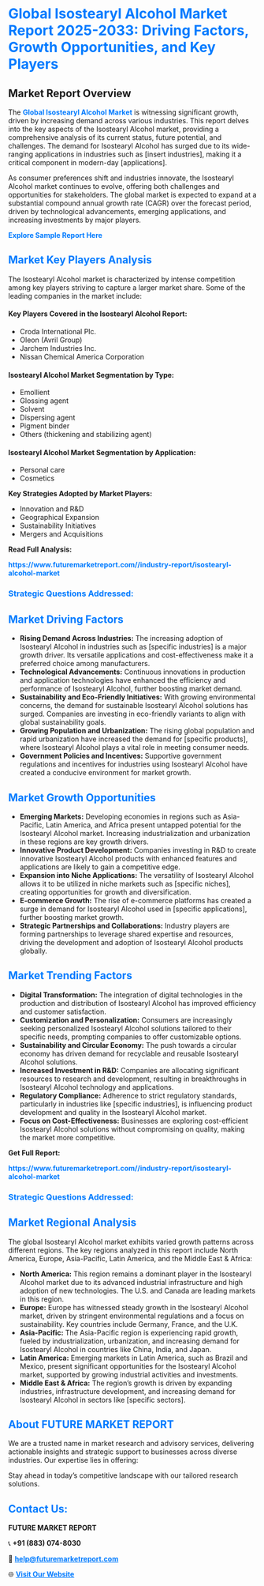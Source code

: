 <h1 style="color: #007BFF;">Global Isostearyl Alcohol Market Report 2025-2033: Driving Factors, Growth Opportunities, and Key Players</h1>

<section id="overview">
<h2>Market Report Overview</h2>
<p>The <a href="https://www.futuremarketreport.com//industry-report/isostearyl-alcohol-market" style="color: #007BFF; text-decoration: none;"><strong>Global Isostearyl Alcohol Market</strong></a> is witnessing significant growth, driven by increasing demand across various industries. This report delves into the key aspects of the Isostearyl Alcohol market, providing a comprehensive analysis of its current status, future potential, and challenges. The demand for Isostearyl Alcohol has surged due to its wide-ranging applications in industries such as [insert industries], making it a critical component in modern-day [applications].</p>
<p>As consumer preferences shift and industries innovate, the Isostearyl Alcohol market continues to evolve, offering both challenges and opportunities for stakeholders. The global market is expected to expand at a substantial compound annual growth rate (CAGR) over the forecast period, driven by technological advancements, emerging applications, and increasing investments by major players.</p>
</section>

<section id="overview">
<p><a href="https://www.futuremarketreport.com//request-sample/reportId=46630" style="color: #007BFF; text-decoration: none;"><strong>Explore Sample Report Here</strong></a></p>
</section>

<section id="key-players">
<h2 style="color: #007BFF;">Market Key Players Analysis</h2>
<p>The Isostearyl Alcohol market is characterized by intense competition among key players striving to capture a larger market share. Some of the leading companies in the market include:</p>
<h4>Key Players Covered in the Isostearyl Alcohol Report:</h4>
<ul><li>Croda International Plc.</li><li>Oleon (Avril Group)</li><li>Jarchem Industries Inc.</li><li>Nissan Chemical America Corporation</li></ul>
<h4>Isostearyl Alcohol Market Segmentation by Type:</h4>
<ul><li>Emollient</li><li>Glossing agent</li><li>Solvent</li><li>Dispersing agent</li><li>Pigment binder</li><li>Others (thickening and stabilizing agent)</li></ul>

<h4>Isostearyl Alcohol Market Segmentation by Application:</h4>
<ul><li>Personal care</li><li>Cosmetics</li></ul>
<p><strong>Key Strategies Adopted by Market Players:</strong></p>
<ul>
<li>Innovation and R&D</li>
<li>Geographical Expansion</li>
<li>Sustainability Initiatives</li>
<li>Mergers and Acquisitions</li>
</ul>
</section>

<section>
<p><strong>Read Full Analysis: </strong></p><a href="https://www.futuremarketreport.com//industry-report/isostearyl-alcohol-market" style="color: #007BFF; text-decoration: none;"><strong>https://www.futuremarketreport.com//industry-report/isostearyl-alcohol-market</strong></a>
<h3 style="color: #007BFF;">Strategic Questions Addressed:</h3>
</section>

<section id="driving-factors">
<h2 style="color: #007BFF;">Market Driving Factors</h2>
<ul>
<li><strong>Rising Demand Across Industries:</strong> The increasing adoption of Isostearyl Alcohol in industries such as [specific industries] is a major growth driver. Its versatile applications and cost-effectiveness make it a preferred choice among manufacturers.</li>
<li><strong>Technological Advancements:</strong> Continuous innovations in production and application technologies have enhanced the efficiency and performance of Isostearyl Alcohol, further boosting market demand.</li>
<li><strong>Sustainability and Eco-Friendly Initiatives:</strong> With growing environmental concerns, the demand for sustainable Isostearyl Alcohol solutions has surged. Companies are investing in eco-friendly variants to align with global sustainability goals.</li>
<li><strong>Growing Population and Urbanization:</strong> The rising global population and rapid urbanization have increased the demand for [specific products], where Isostearyl Alcohol plays a vital role in meeting consumer needs.</li>
<li><strong>Government Policies and Incentives:</strong> Supportive government regulations and incentives for industries using Isostearyl Alcohol have created a conducive environment for market growth.</li>
</ul>
</section>

<section id="growth-opportunities">
<h2 style="color: #007BFF;">Market Growth Opportunities</h2>
<ul>
<li><strong>Emerging Markets:</strong> Developing economies in regions such as Asia-Pacific, Latin America, and Africa present untapped potential for the Isostearyl Alcohol market. Increasing industrialization and urbanization in these regions are key growth drivers.</li>
<li><strong>Innovative Product Development:</strong> Companies investing in R&D to create innovative Isostearyl Alcohol products with enhanced features and applications are likely to gain a competitive edge.</li>
<li><strong>Expansion into Niche Applications:</strong> The versatility of Isostearyl Alcohol allows it to be utilized in niche markets such as [specific niches], creating opportunities for growth and diversification.</li>
<li><strong>E-commerce Growth:</strong> The rise of e-commerce platforms has created a surge in demand for Isostearyl Alcohol used in [specific applications], further boosting market growth.</li>
<li><strong>Strategic Partnerships and Collaborations:</strong> Industry players are forming partnerships to leverage shared expertise and resources, driving the development and adoption of Isostearyl Alcohol products globally.</li>
</ul>
</section>

<section id="trending-factors">
<h2 style="color: #007BFF;">Market Trending Factors</h2>
<ul>
<li><strong>Digital Transformation:</strong> The integration of digital technologies in the production and distribution of Isostearyl Alcohol has improved efficiency and customer satisfaction.</li>
<li><strong>Customization and Personalization:</strong> Consumers are increasingly seeking personalized Isostearyl Alcohol solutions tailored to their specific needs, prompting companies to offer customizable options.</li>
<li><strong>Sustainability and Circular Economy:</strong> The push towards a circular economy has driven demand for recyclable and reusable Isostearyl Alcohol solutions.</li>
<li><strong>Increased Investment in R&D:</strong> Companies are allocating significant resources to research and development, resulting in breakthroughs in Isostearyl Alcohol technology and applications.</li>
<li><strong>Regulatory Compliance:</strong> Adherence to strict regulatory standards, particularly in industries like [specific industries], is influencing product development and quality in the Isostearyl Alcohol market.</li>
<li><strong>Focus on Cost-Effectiveness:</strong> Businesses are exploring cost-efficient Isostearyl Alcohol solutions without compromising on quality, making the market more competitive.</li>
</ul>
</section>

<section>
<p><strong>Get Full Report: </strong></p><a href="https://www.futuremarketreport.com//industry-report/isostearyl-alcohol-market" style="color: #007BFF; text-decoration: none;"><strong>https://www.futuremarketreport.com//industry-report/isostearyl-alcohol-market</strong></a>
<h3 style="color: #007BFF;">Strategic Questions Addressed:</h3>
</section>


<section id="regional-analysis">
<h2 style="color: #007BFF;">Market Regional Analysis</h2>
<p>The global Isostearyl Alcohol market exhibits varied growth patterns across different regions. The key regions analyzed in this report include North America, Europe, Asia-Pacific, Latin America, and the Middle East & Africa:</p>
<ul>
<li><strong>North America:</strong> This region remains a dominant player in the Isostearyl Alcohol market due to its advanced industrial infrastructure and high adoption of new technologies. The U.S. and Canada are leading markets in this region.</li>
<li><strong>Europe:</strong> Europe has witnessed steady growth in the Isostearyl Alcohol market, driven by stringent environmental regulations and a focus on sustainability. Key countries include Germany, France, and the U.K.</li>
<li><strong>Asia-Pacific:</strong> The Asia-Pacific region is experiencing rapid growth, fueled by industrialization, urbanization, and increasing demand for Isostearyl Alcohol in countries like China, India, and Japan.</li>
<li><strong>Latin America:</strong> Emerging markets in Latin America, such as Brazil and Mexico, present significant opportunities for the Isostearyl Alcohol market, supported by growing industrial activities and investments.</li>
<li><strong>Middle East & Africa:</strong> The region’s growth is driven by expanding industries, infrastructure development, and increasing demand for Isostearyl Alcohol in sectors like [specific sectors].</li>
</ul>
</section>

<footer>
<h2 style="color: #007BFF;">About FUTURE MARKET REPORT</h2>
<p>We are a trusted name in market research and advisory services, delivering actionable insights and strategic support to businesses across diverse industries. Our expertise lies in offering:</p>

<p>Stay ahead in today’s competitive landscape with our tailored research solutions.</p>

<h2 style="color: #007BFF;">Contact Us:</h2>
<p><strong>FUTURE MARKET REPORT</strong></p>
<p>📞 <strong>+91 (883) 074-8030</strong></p>
<p>📧 <strong><a href="mailto:help@futuremarketreport.com" style="color: #007BFF;">help@futuremarketreport.com</a></strong></p>
<p>🌐 <strong><a href="https://www.futuremarketreport.com/" style="color: #007BFF;">Visit Our Website</a></strong></p>
</footer>